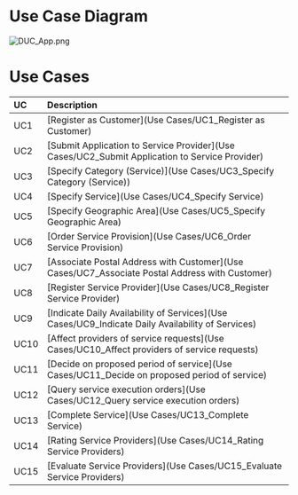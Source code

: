 # Use Case Diagram

![DUC_App.png](https://bitbucket.org/repo/A6gE67j/images/2449614521-DUC_App.png)

# Use Cases
| UC  | Description                                                               |                   
|:----|:------------------------------------------------------------------------|
| UC1 | [Register as Customer](Use Cases/UC1_Register as Customer)   |
| UC2 | [Submit Application to Service Provider](Use Cases/UC2_Submit Application to Service Provider)  |
| UC3 | [Specify Category (Service)](Use Cases/UC3_Specify Category (Service))|
| UC4 | [Specify Service](Use Cases/UC4_Specify Service)|
| UC5 | [Specify Geographic Area](Use Cases/UC5_Specify Geographic Area)|
| UC6 | [Order Service Provision](Use Cases/UC6_Order Service Provision)|
| UC7 | [Associate Postal Address with Customer](Use Cases/UC7_Associate Postal Address with Customer)|
| UC8 | [Register Service Provider](Use Cases/UC8_Register Service Provider)|
| UC9 | [Indicate Daily Availability of Services](Use Cases/UC9_Indicate Daily Availability of Services)|
| UC10 | [Affect providers of service requests](Use Cases/UC10_Affect providers of service requests)|
| UC11 | [Decide on proposed period of service](Use Cases/UC11_Decide on proposed period of service)|
| UC12 | [Query service execution orders](Use Cases/UC12_Query service execution orders)|
| UC13 | [Complete Service](Use Cases/UC13_Complete Service)|
| UC14 | [Rating Service Providers](Use Cases/UC14_Rating Service Providers)|
| UC15 | [Evaluate Service Providers](Use Cases/UC15_Evaluate Service Providers)|